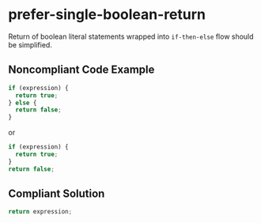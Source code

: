 # prefer-single-boolean-return

Return of boolean literal statements wrapped into `if-then-else` flow should be simplified.

## Noncompliant Code Example

```javascript
if (expression) {
  return true;
} else {
  return false;
}
```

or

```javascript
if (expression) {
  return true;
}
return false;
```

## Compliant Solution

```javascript
return expression;
```
